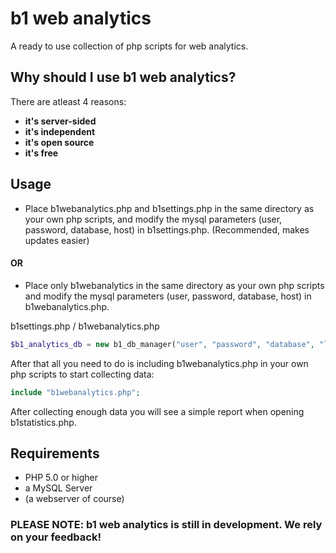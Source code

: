 # b1 web analytics
A ready to use collection of php scripts for web analytics.

## Why should I use b1 web analytics?
There are atleast 4 reasons:
* **it's server-sided**
* **it's independent**
* **it's open source**
* **it's free**

## Usage
* Place b1webanalytics.php and b1settings.php in the same directory as your own php scripts, and modify the mysql parameters (user, password, database, host) in b1settings.php. (Recommended, makes updates easier)
#### OR
* Place only b1webanalytics in the same directory as your own php scripts and modify the mysql parameters (user, password, database, host) in b1webanalytics.php.

b1settings.php / b1webanalytics.php
```php
$b1_analytics_db = new b1_db_manager("user", "password", "database", "localhost");
```

After that all you need to do is including b1webanalytics.php in your own php scripts to start collecting data:
```php
include "b1webanalytics.php";
```

After collecting enough data you will see a simple report when opening b1statistics.php.

## Requirements
* PHP 5.0 or higher
* a MySQL Server
* (a webserver of course)

### PLEASE NOTE: b1 web analytics is still in development. We rely on your feedback!
